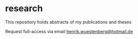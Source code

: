 # research
This repository holds abstracts of my publications and theses

Request full-access via email henrik.wuestenberg@hotmail.de

